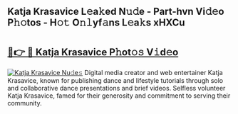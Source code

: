 ## Katja Krasavice L𝚎a𝚔ed N𝚞𝚍e - Part-hvn Vi𝚍𝚎o P𝚑𝚘tos - H𝚘𝚝 O𝚗𝚕yf𝚊ns L𝚎a𝚔s xHXCu

# <h2><a href="http://kfconwj.oniu.top/?m=Katja+Krasavice">🔗👉 🔴 Katja Krasavice P𝚑ot𝚘𝚜 V𝚒d𝚎o</a></h2>

[![Katja Krasavice Nu𝚍e𝚜](https://i.imgur.com/0qMVB7G.gif)](http://kfconwj.oniu.top/?m=Katja+Krasavice)
Digital media creator and web entertainer Katja Krasavice, known for publishing dance and lifestyle tutorials through solo and collaborative dance presentations and brief videos. Selfless volunteer Katja Krasavice, famed for their generosity and commitment to serving their community.  
